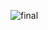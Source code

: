 ![final](https://github.com/axelvag/La_bonne_fourchette_reservation/assets/110343366/87b38f0d-f638-4830-ba0f-1ca2a97ba76f)
